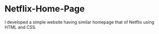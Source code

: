 # Netflix-Home-Page
I developed a simple website having similar homepage that of Netflix using HTML and CSS.
